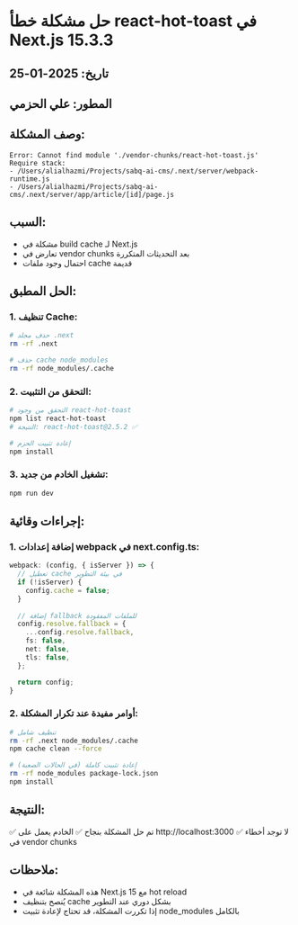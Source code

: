# حل مشكلة خطأ react-hot-toast في Next.js 15.3.3

## تاريخ: 2025-01-25
## المطور: علي الحزمي

## وصف المشكلة:
```
Error: Cannot find module './vendor-chunks/react-hot-toast.js'
Require stack:
- /Users/alialhazmi/Projects/sabq-ai-cms/.next/server/webpack-runtime.js
- /Users/alialhazmi/Projects/sabq-ai-cms/.next/server/app/article/[id]/page.js
```

## السبب:
- مشكلة في build cache لـ Next.js
- تعارض في vendor chunks بعد التحديثات المتكررة
- احتمال وجود ملفات cache قديمة

## الحل المطبق:

### 1. تنظيف Cache:
```bash
# حذف مجلد .next
rm -rf .next

# حذف cache node_modules
rm -rf node_modules/.cache
```

### 2. التحقق من التثبيت:
```bash
# التحقق من وجود react-hot-toast
npm list react-hot-toast
# النتيجة: react-hot-toast@2.5.2 ✅

# إعادة تثبيت الحزم
npm install
```

### 3. تشغيل الخادم من جديد:
```bash
npm run dev
```

## إجراءات وقائية:

### 1. إضافة إعدادات webpack في next.config.ts:
```typescript
webpack: (config, { isServer }) => {
  // تعطيل cache في بيئة التطوير
  if (!isServer) {
    config.cache = false;
  }
  
  // إضافة fallback للملفات المفقودة
  config.resolve.fallback = {
    ...config.resolve.fallback,
    fs: false,
    net: false,
    tls: false,
  };

  return config;
}
```

### 2. أوامر مفيدة عند تكرار المشكلة:
```bash
# تنظيف شامل
rm -rf .next node_modules/.cache
npm cache clean --force

# إعادة تثبيت كاملة (في الحالات الصعبة)
rm -rf node_modules package-lock.json
npm install
```

## النتيجة:
✅ تم حل المشكلة بنجاح
✅ الخادم يعمل على http://localhost:3000
✅ لا توجد أخطاء في vendor chunks

## ملاحظات:
- هذه المشكلة شائعة في Next.js 15 مع hot reload
- يُنصح بتنظيف cache بشكل دوري عند التطوير
- إذا تكررت المشكلة، قد تحتاج لإعادة تثبيت node_modules بالكامل 